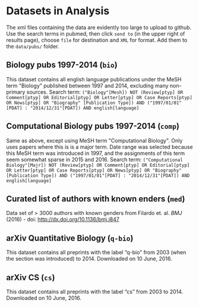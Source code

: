 # Datasets in Analysis

The xml files containing the data are evidently too large to upload to github. Use the search terms in pubmed, then click `send to` (in the upper right of results page), choose `file` for destination and `XML` for format. Add them to the `data/pubs/` folder.


## Biology pubs 1997-2014 (`bio`)
This dataset contains all english language publications under the MeSH term "Biology" published between 1997 and 2014, excluding many non-primary sources. Search term: `("Biology"[Mesh]) NOT (Review[ptyp] OR Comment[ptyp] OR Editorial[ptyp] OR Letter[ptyp] OR Case Reports[ptyp] OR News[ptyp] OR "Biography" [Publication Type]) AND ("1997/01/01"[PDAT] : "2014/12/31"[PDAT]) AND english[language]`

## Computational Biology pubs 1997-2014 (`comp`)
Same as above, except using MeSH term "Computational Biology". Only uses papers where this is is a major term. Date range was selected because this MeSH term was introduced in 1997, and the assignments of this term seem somewhat sparse in 2015 and 2016. Search term: `("Computational Biology"[Majr]) NOT (Review[ptyp] OR Comment[ptyp] OR Editorial[ptyp] OR Letter[ptyp] OR Case Reports[ptyp] OR News[ptyp] OR "Biography" [Publication Type]) AND ("1997/01/01"[PDAT] : "2014/12/31"[PDAT]) AND english[language]`

## Curated list of authors with known enders (`med`)
Data set of > 3000 authors with known genders from Filardo et. al. *BMJ* (2016) - doi: http://dx.doi.org/10.1136/bmj.i847

## arXiv Quantitative Biology (`q-bio`)
This dataset contains all preprints with the label “q-bio” from 2003 (when the section was introduced) to 2014. Downloaded on 10 June, 2016.

## arXiv CS (`cs`)
This dataset contains all preprints with the label “cs” from 2003 to 2014. Downloaded on 10 June, 2016.
